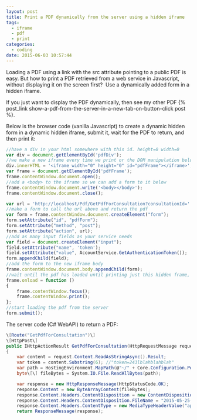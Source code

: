 ```yaml
---
layout: post
title: Print a PDF dynamically from the server using a hidden iframe
tags:
  - iframe
  - pdf
  - print
categories:
  - coding
date: 2015-06-03 10:57:44
---
```


Loading a PDF using a link with the src attribute pointing to a public PDF is easy. But how to print a PDF retrieved from a web service in Javascript, without displaying it on the screen first?  Use a dynamically added form in a hidden iframe.

If you just want to display the PDF dynamically, then see my other PDF {% post_link show-a-pdf-from-the-server-in-a-new-tab-on-button-click post %}.

Below is the browser code (vanilla Javascript) to create a dynamic hidden form in a dynamic hidden iframe, submit it, wait for the PDF to return, and then print it:

```js
//have a div in your html somewhere with this id. height=0 width=0
var div = document.getElementById('pdfDiv');
//we make a new iframe every time we print or the DOM manipulation below breaks
div.innerHTML = '<iframe width="0" height="0" id="pdfFrame"></iframe>';
var frame = document.getElementById('pdfFrame');
frame.contentWindow.document.open();
//add a <body> to the iframe so we can add a form to it below
frame.contentWindow.document.write('<body></body>');
frame.contentWindow.document.close();

var url = 'http://localhost/Pdf/GetPdfForConsultation?consultationId=' + consultation.Id;
//make a form to call the url above and return the pdf
var form = frame.contentWindow.document.createElement("form");
form.setAttribute("id", "pdfForm");
form.setAttribute("method", "post");
form.setAttribute("action", url);
//add as many input fields as your service needs
var field = document.createElement("input");
field.setAttribute("name", 'token');
field.setAttribute("value", AccountService.GetAuthenticationToken());
form.appendChild(field);
//add the form to the new iframe body
frame.contentWindow.document.body.appendChild(form);
//wait until the pdf has loaded until printing just this hidden frame, not the surrounding page
frame.onload = function ()
{
    frame.contentWindow.focus();
    frame.contentWindow.print();
};
//start loading the pdf from the server
form.submit();
```

The server code (C# WebAPI) to return a PDF:

```csharp
\[Route("GetPdfForConsultation")\]
\[HttpPost\]
public IHttpActionResult GetPdfForConsultation(HttpRequestMessage request, long consultationId)
{
	var content = request.Content.ReadAsStringAsync().Result;
	var token = content.Substring(6); //"token=243lblahblahblah"
	var path = HostingEnvironment.MapPath(@"~/" + Core.Configuration.PdfFolder + "2015-05-25-13h41m54-TBH20949482.pdf");
	byte\[\] fileBytes = System.IO.File.ReadAllBytes(path);

	var response = new HttpResponseMessage(HttpStatusCode.OK);
	response.Content = new ByteArrayContent(fileBytes);
	response.Content.Headers.ContentDisposition = new ContentDispositionHeaderValue("inline"); //opens in tab, use 'attachment' to download instead
	response.Content.Headers.ContentDisposition.FileName = "2015-05-25-13h41m54-TBH20949482.pdf";
	response.Content.Headers.ContentType = new MediaTypeHeaderValue("application/pdf");
	return ResponseMessage(response);
```
